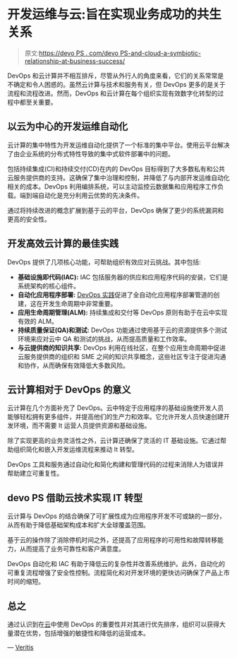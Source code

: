 # 开发运维与云:旨在实现业务成功的共生关系

> 原文:[https://devo PS . com/devo PS-and-cloud-a-symbiotic-relationship-at-business-success/](https://devops.com/devops-and-cloud-a-symbiotic-relationship-aimed-at-business-success/)

DevOps 和云计算并不相互排斥，尽管从外行人的角度来看，它们的关系常常是不确定和令人困惑的。虽然云计算与技术和服务有关，但 DevOps 更多的是关于流程和流程改进。然而，DevOps 和云计算在每个组织实现有效数字化转型的过程中都至关重要。

## **以云为中心的开发运维自动化**

云计算的集中特性为开发运维自动化提供了一个标准的集中平台。使用云平台解决了由企业系统的分布式特性导致的集中式软件部署中的问题。

包括持续集成(CI)和持续交付(CD)在内的 DevOps 目标得到了大多数私有和公共云服务提供商的支持。这确保了集中治理和控制，并降低了与内部开发运维自动化相关的成本。DevOps 利用编排系统，可以主动监控云数据集和应用程序工作负载。端到端自动化是充分利用云优势的先决条件。

通过将持续改进的概念扩展到基于云的平台，DevOps 确保了更少的系统漏洞和更高的安全性。

## **开发高效云计算的最佳实践**

DevOps 提供了几项核心功能，可帮助组织有效应对云挑战。其中包括:

*   **基础设施即代码(IAC):** IAC 包括服务器的供应和应用程序代码的安装，它们是系统架构的核心组件。
*   **自动化应用程序部署:** [DevOps 实践](https://devops.com/transition-to-devops-on-demand-across-it-firms/)促进了全自动化应用程序部署管道的创建，这在开发生命周期中非常重要。
*   **应用生命周期管理(ALM):** 持续集成和交付等 DevOps 原则有助于在云中实现有效的 ALM。
*   **持续质量保证(QA)和测试:** DevOps 功能通过使用基于云的资源提供多个测试环境来应对云中 QA 和测试的挑战，从而提高质量和工作效率。
*   **与云提供商的知识共享:** DevOps 利用在线社区，在整个应用生命周期中促进云服务提供商的组织和 SME 之间的知识共享概念，这些社区专注于促进沟通和协作，从而确保有效降低大多数风险。

## **云计算相对于 DevOps 的意义**

云计算在几个方面补充了 DevOps。云中特定于应用程序的基础设施使开发人员能够轻松拥有更多组件，并提高他们的生产力和效率。它允许开发人员快速创建开发环境，而不需要 It 运营人员提供资源和基础设施。

除了实现更高的业务灵活性之外，云计算还确保了灵活的 IT 基础设施。它通过帮助组织简化和嵌入开发运维流程来推动 It 转型。

DevOps 工具和服务通过自动化和简化构建和管理代码的过程来消除人为错误并帮助建立可重复性。

## **devo PS 借助云技术实现 IT 转型**

云计算与 DevOps 的结合确保了可扩展性成为应用程序开发不可或缺的一部分，从而有助于降低基础架构成本和扩大全球覆盖范围。

基于云的操作除了消除停机时间之外，还提高了应用程序的可用性和故障转移能力，从而提高了业务可靠性和客户满意度。

DevOps 自动化和 IAC 有助于降低云的复杂性并改善系统维护。此外，自动化的可重复流程增强了安全性控制。流程简化和对开发环境的更快访问确保了产品上市时间的缩短。

## **总之**

通过认识到在[云](https://www.veritis.com/solutions/cloud/)中使用 DevOps 的重要性并对其进行优先排序，组织可以获得大量潜在优势，包括增强的敏捷性和降低的运营成本。

— [Veritis](https://devops.com/author/veritisgroup/)